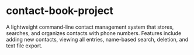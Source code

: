 # contact-book-project
A lightweight command-line contact management system that stores, searches, and organizes contacts with phone numbers. Features include adding new contacts, viewing all entries, name-based search, deletion, and text file export.

